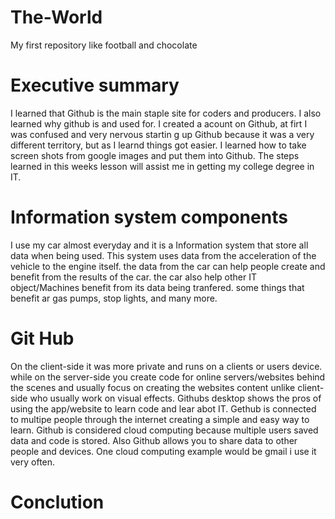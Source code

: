 # The-World
My first repository
like football and chocolate
# Executive summary
I learned that Github is the main staple site for coders and producers. I also learned why github is and used for. I created a acount on Github, at firt I was confused and very nervous startin g up Github because it was a very different territory, but as I learnd things got easier. I learned how to take screen shots from google images and put them into Github. The steps learned in  this weeks lesson will assist me in getting my college degree in IT.
# Information system components
I use my car almost everyday and it is a Information system that store all data when being used. This system uses data from the acceleration of the vehicle to the engine itself. the data from the car can help people create and benefit from the results of the car. the car also help other IT object/Machines benefit from its data being tranfered. some things that benefit ar gas pumps, stop lights, and many more.
# Git Hub
On the client-side it was more private and runs on a clients or users device. while on the server-side you create code for online servers/websites behind the scenes and usually focus on creating the websites content unlike client-side who usually work on visual effects. Githubs desktop shows the pros of using the app/website to learn code and lear abot IT. Gethub is connected to multipe people through the internet creating a simple and easy way to learn. Github is considered cloud computing because multiple users saved data and code is stored. Also Github allows you to share data to other people and devices. One cloud computing example would be gmail i use it very often.
# Conclution
